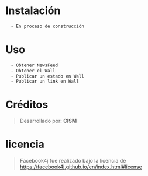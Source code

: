 # Instalación
```sh
  - En proceso de construcción
```

# Uso
```sh
  - Obtener NewsFeed
  - Obtener el Wall
  - Publicar un estado en Wall
  - Publicar un link en Wall
```
# Créditos
> Desarrollado por:
> **CISM**
# licencia
> Facebook4j fue realizado bajo la
> licencia de
> https://facebook4j.github.io/en/index.html#license
